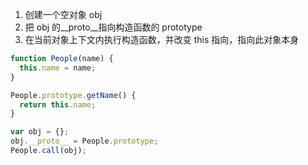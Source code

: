1. 创建一个空对象 obj
2. 把 obj 的\_\_proto\_\_指向构造函数的 prototype
3. 在当前对象上下文内执行构造函数，并改变 this 指向，指向此对象本身

```js
function People(name) {
  this.name = name;
}

People.prototype.getName() {
  return this.name;
}

var obj = {};
obj.__proto__ = People.prototype;
People.call(obj);
```

